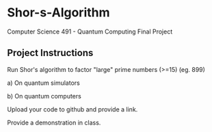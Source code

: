 # Shor-s-Algorithm
Computer Science 491 - Quantum Computing Final Project


## Project Instructions
Run Shor's algorithm to factor "large" prime numbers (>=15) (eg. 899)

a) On quantum simulators

b) On quantum computers

Upload your code to github and provide a link.

Provide a demonstration in class.
